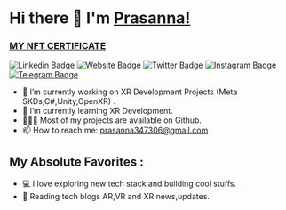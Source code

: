 
# Hi there 👋 I'm [Prasanna!](https://github.com/Prasanna-39/)

### [MY NFT CERTIFICATE](https://opensea.io/assets/matic/0x112721c13dd721a543a0c805791dceebdbaf308d/111)

[![Linkedin Badge](https://img.shields.io/badge/-LinkedIn-0e76a8?style=flat-square&logo=Linkedin&logoColor=white)](https://www.linkedin.com/in/prasanna-k-642a16231/)
[![Website Badge](https://img.shields.io/badge/Website-3b5998?style=flat-square&logo=google-chrome&logoColor=white)]()
[![Twitter Badge](https://img.shields.io/badge/-Twitter-00acee?style=flat-square&logo=Twitter&logoColor=white)](https://twitter.com/Prasanna_0v0)
[![Instagram Badge](https://img.shields.io/badge/-Instagram-e4405f?style=flat-square&logo=Instagram&logoColor=white)]()
[![Telegram Badge](https://img.shields.io/badge/-Telegram-0088cc?style=flat-square&logo=Telegram&logoColor=white)]()




- 🔭 I’m currently working on XR Development Projects (Meta SKDs,C#,Unity,OpenXR) .
- 🌱 I’m currently learning XR Development.
- 👨🏻‍💻 Most of my projects are available on Github.
- 📫 How to reach me: prasanna347306@gmail.com

## My Absolute Favorites :
- 💻   I love exploring new tech stack and building cool stuffs.
- 📰   Reading  tech blogs AR,VR and XR news,updates.
